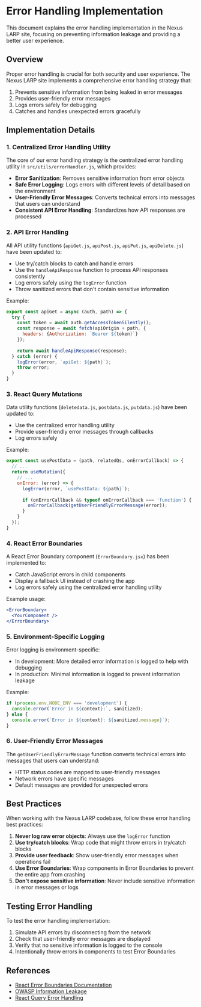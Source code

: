 ﻿# Error Handling Implementation

This document explains the error handling implementation in the Nexus LARP site, focusing on preventing information leakage and providing a better user experience.

## Overview

Proper error handling is crucial for both security and user experience. The Nexus LARP site implements a comprehensive error handling strategy that:

1. Prevents sensitive information from being leaked in error messages
2. Provides user-friendly error messages
3. Logs errors safely for debugging
4. Catches and handles unexpected errors gracefully

## Implementation Details

### 1. Centralized Error Handling Utility

The core of our error handling strategy is the centralized error handling utility in `src/utils/errorHandler.js`, which provides:

- **Error Sanitization**: Removes sensitive information from error objects
- **Safe Error Logging**: Logs errors with different levels of detail based on the environment
- **User-Friendly Error Messages**: Converts technical errors into messages that users can understand
- **Consistent API Error Handling**: Standardizes how API responses are processed

### 2. API Error Handling

All API utility functions (`apiGet.js`, `apiPost.js`, `apiPut.js`, `apiDelete.js`) have been updated to:

- Use try/catch blocks to catch and handle errors
- Use the `handleApiResponse` function to process API responses consistently
- Log errors safely using the `logError` function
- Throw sanitized errors that don't contain sensitive information

Example:
```javascript
export const apiGet = async (auth, path) => {
  try {
    const token = await auth.getAccessTokenSilently();
    const response = await fetch(apiOrigin + path, {
      headers: {Authorization: `Bearer ${token}`}
    });
    
    return await handleApiResponse(response);
  } catch (error) {
    logError(error, `apiGet: ${path}`);
    throw error;
  }
}
```

### 3. React Query Mutations

Data utility functions (`deletedata.js`, `postdata.js`, `putdata.js`) have been updated to:

- Use the centralized error handling utility
- Provide user-friendly error messages through callbacks
- Log errors safely

Example:
```javascript
export const usePostData = (path, relatedQs, onErrorCallback) => {
  // ...
  return useMutation({
    // ...
    onError: (error) => {
      logError(error, `usePostData: ${path}`);
      
      if (onErrorCallback && typeof onErrorCallback === 'function') {
        onErrorCallback(getUserFriendlyErrorMessage(error));
      }
    }
  });
}
```

### 4. React Error Boundaries

A React Error Boundary component (`ErrorBoundary.jsx`) has been implemented to:

- Catch JavaScript errors in child components
- Display a fallback UI instead of crashing the app
- Log errors safely using the centralized error handling utility

Example usage:
```jsx
<ErrorBoundary>
  <YourComponent />
</ErrorBoundary>
```

### 5. Environment-Specific Logging

Error logging is environment-specific:

- In development: More detailed error information is logged to help with debugging
- In production: Minimal information is logged to prevent information leakage

Example:
```javascript
if (process.env.NODE_ENV === 'development') {
  console.error(`Error in ${context}:`, sanitized);
} else {
  console.error(`Error in ${context}: ${sanitized.message}`);
}
```

### 6. User-Friendly Error Messages

The `getUserFriendlyErrorMessage` function converts technical errors into messages that users can understand:

- HTTP status codes are mapped to user-friendly messages
- Network errors have specific messages
- Default messages are provided for unexpected errors

## Best Practices

When working with the Nexus LARP codebase, follow these error handling best practices:

1. **Never log raw error objects**: Always use the `logError` function
2. **Use try/catch blocks**: Wrap code that might throw errors in try/catch blocks
3. **Provide user feedback**: Show user-friendly error messages when operations fail
4. **Use Error Boundaries**: Wrap components in Error Boundaries to prevent the entire app from crashing
5. **Don't expose sensitive information**: Never include sensitive information in error messages or logs

## Testing Error Handling

To test the error handling implementation:

1. Simulate API errors by disconnecting from the network
2. Check that user-friendly error messages are displayed
3. Verify that no sensitive information is logged to the console
4. Intentionally throw errors in components to test Error Boundaries

## References

- [React Error Boundaries Documentation](https://reactjs.org/docs/error-boundaries.html)
- [OWASP Information Leakage](https://owasp.org/www-community/Improper_Error_Handling)
- [React Query Error Handling](https://tanstack.com/query/latest/docs/react/guides/error-handling)